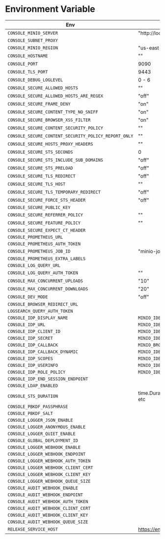 # Environment Variable

| Env | |
| --- | -- |
| `CONSOLE_MINIO_SERVER` | "http://localhost:9000" |
| `CONSOLE_SUBNET_PROXY` | |
| `CONSOLE_MINIO_REGION` | "us-east-1" |
| `CONSOLE_HOSTNAME` | "" |
| `CONSOLE_PORT` | 9090 |
| `CONSOLE_TLS_PORT` | 9443 |
| `CONSOLE_DEBUG_LOGLEVEL` | 0 - 6
| `CONSOLE_SECURE_ALLOWED_HOSTS` | "" |
| `CONSOLE_SECURE_ALLOWED_HOSTS_ARE_REGEX` | "off" |
| `CONSOLE_SECURE_FRAME_DENY` | "on" |
| `CONSOLE_SECURE_CONTENT_TYPE_NO_SNIFF` | "on" |
| `CONSOLE_SECURE_BROWSER_XSS_FILTER` | "on" |
| `CONSOLE_SECURE_CONTENT_SECURITY_POLICY` | "" |
| `CONSOLE_SECURE_CONTENT_SECURITY_POLICY_REPORT_ONLY` | "" |
| `CONSOLE_SECURE_HOSTS_PROXY_HEADERS` | "" |
| `CONSOLE_SECURE_STS_SECONDS` | 0 |
| `CONSOLE_SECURE_STS_INCLUDE_SUB_DOMAINS` | "off" |
| `CONSOLE_SECURE_STS_PRELOAD` | "off" |
| `CONSOLE_SECURE_TLS_REDIRECT` | "off" |
| `CONSOLE_SECURE_TLS_HOST` | "" |
| `CONSOLE_SECURE_TLS_TEMPORARY_REDIRECT` | "off" |
| `CONSOLE_SECURE_FORCE_STS_HEADER` | "off" |
| `CONSOLE_SECURE_PUBLIC_KEY` | |
| `CONSOLE_SECURE_REFERRER_POLICY` | "" |
| `CONSOLE_SECURE_FEATURE_POLICY` | "" |
| `CONSOLE_SECURE_EXPECT_CT_HEADER` | |
| `CONSOLE_PROMETHEUS_URL` | |
| `CONSOLE_PROMETHEUS_AUTH_TOKEN` | |
| `CONSOLE_PROMETHEUS_JOB_ID` | "minio-job" |
| `CONSOLE_PROMETHEUS_EXTRA_LABELS` | |
| `CONSOLE_LOG_QUERY_URL` | |
| `CONSOLE_LOG_QUERY_AUTH_TOKEN` | "" |
| `CONSOLE_MAX_CONCURRENT_UPLOADS` | "10" |
| `CONSOLE_MAX_CONCURRENT_DOWNLOADS` | "20" |
| `CONSOLE_DEV_MODE` | "off" |
| `CONSOLE_BROWSER_REDIRECT_URL` | |
| `LOGSEARCH_QUERY_AUTH_TOKEN` | |
| `CONSOLE_IDP_DISPLAY_NAME` | `MINIO_IDENTITY_OPENID_DISPLAY_NAME` |
| `CONSOLE_IDP_URL` | `MINIO_IDENTITY_OPENID_CONFIG_URL` |
| `CONSOLE_IDP_CLIENT_ID` | `MINIO_IDENTITY_OPENID_CLIENT_ID` | 
| `CONSOLE_IDP_SECRET` | `MINIO_IDENTITY_OPENID_CLIENT_SECRET` | 
| `CONSOLE_IDP_CALLBACK` | `MINIO_BROWSER_REDIRECT_URL` | 
| `CONSOLE_IDP_CALLBACK_DYNAMIC` | `MINIO_IDENTITY_OPENID_REDIRECT_URI_DYNAMIC` |
| `CONSOLE_IDP_SCOPES` | `MINIO_IDENTITY_OPENID_SCOPES` | 
| `CONSOLE_IDP_USERINFO` | `MINIO_IDENTITY_OPENID_CLAIM_USERINFO` | 
| `CONSOLE_IDP_ROLE_POLICY` | `MINIO_IDENTITY_OPENID_ROLE_POLICY` | 
| `CONSOLE_IDP_END_SESSION_ENDPOINT` | |
| `CONSOLE_LDAP_ENABLED` | |
| `CONSOLE_STS_DURATION` | time.Duration format, ie: 3600s, 2h45m, 1h, etc
| `CONSOLE_PBKDF_PASSPHRASE` | |
| `CONSOLE_PBKDF_SALT` | |
| `CONSOLE_LOGGER_JSON_ENABLE` | 
| `CONSOLE_LOGGER_ANONYMOUS_ENABLE` |
| `CONSOLE_LOGGER_QUIET_ENABLE` |
| `CONSOLE_GLOBAL_DEPLOYMENT_ID` |
| `CONSOLE_LOGGER_WEBHOOK_ENABLE` |
| `CONSOLE_LOGGER_WEBHOOK_ENDPOINT` |
| `CONSOLE_LOGGER_WEBHOOK_AUTH_TOKEN` |
| `CONSOLE_LOGGER_WEBHOOK_CLIENT_CERT` |
| `CONSOLE_LOGGER_WEBHOOK_CLIENT_KEY` |
| `CONSOLE_LOGGER_WEBHOOK_QUEUE_SIZE` |
| `CONSOLE_AUDIT_WEBHOOK_ENABLE` |
| `CONSOLE_AUDIT_WEBHOOK_ENDPOINT` |
| `CONSOLE_AUDIT_WEBHOOK_AUTH_TOKEN` |
| `CONSOLE_AUDIT_WEBHOOK_CLIENT_CERT` |
| `CONSOLE_AUDIT_WEBHOOK_CLIENT_KEY` |
| `CONSOLE_AUDIT_WEBHOOK_QUEUE_SIZE` |
| `RELEASE_SERVICE_HOST` | https://enterprise-updates.ic.min.dev ? |